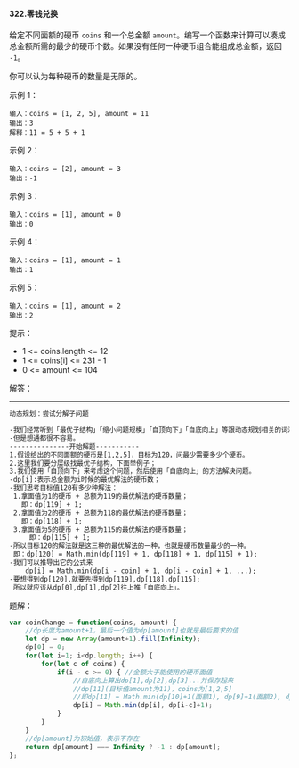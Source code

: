 #### 322.零钱兑换

给定不同面额的硬币 `coins` 和一个总金额 `amount`。编写一个函数来计算可以凑成总金额所需的最少的硬币个数。如果没有任何一种硬币组合能组成总金额，返回 `-1`。

你可以认为每种硬币的数量是无限的。

 

示例 1：

```
输入：coins = [1, 2, 5], amount = 11
输出：3 
解释：11 = 5 + 5 + 1
```


示例 2：

```
输入：coins = [2], amount = 3
输出：-1
```


示例 3：

```
输入：coins = [1], amount = 0
输出：0
```


示例 4：

```
输入：coins = [1], amount = 1
输出：1
```


示例 5：

```
输入：coins = [1], amount = 2
输出：2
```


提示：

- 1 <= coins.length <= 12
- 1 <= coins[i] <= 231 - 1
- 0 <= amount <= 104

解答：

------

```tex
动态规划：尝试分解子问题

-我们经常听到「最优子结构」「缩小问题规模」「自顶向下」「自底向上」等跟动态规划相关的词汇。
-但是想通都很不容易。
---------------开始解题-----------
1.假设给出的不同面额的硬币是[1,2,5]，目标为120，问最少需要多少个硬币。
2.这里我们要分层级找最优子结构，下面举例子；
3.我们使用「自顶向下」来考虑这个问题，然后使用「自底向上」的方法解决问题。
-dp[i]:表示总金额为i时候的最优解法的硬币数；
-我们思考目标值120有多少种解法：
 1.拿面值为1的硬币 + 总额为119的最优解法的硬币数量；
   即：dp[119] + 1;
 2.拿面值为2的硬币 + 总额为118的最优解法的硬币数量；
   即：dp[118] + 1;
 3.拿面值为5的硬币 + 总额为115的最优解法的硬币数量；
 	 即：dp[115] + 1;
-所以目标120的解法就是这三种的最优解法的一种，也就是硬币数量最少的一种。
 即：dp[120] = Math.min(dp[119] + 1, dp[118] + 1, dp[115] + 1);
-我们可以推导出它的公式来
	dp[i] = Math.min(dp[i - coin] + 1, dp[i - coin] + 1, ...);
-要想得到dp[120],就要先得到dp[119],dp[118],dp[115];
 所以就应该从dp[0],dp[1],dp[2]往上推「自底向上」。

```

题解：

```js
var coinChange = function(coins, amount) {
    //dp长度为amount+1，最后一个值为dp[amount]也就是最后要求的值
    let dp = new Array(amount+1).fill(Infinity);
    dp[0] = 0;
    for(let i=1; i<dp.length; i++) {
        for(let c of coins) {
            if(i - c >= 0) { //金额大于能使用的硬币面值
                //自底向上算出dp[1],dp[2],dp[3]...并保存起来
                //dp[11](目标值amount为11)，coins为[1,2,5]
                //即dp[11] = Math.min(dp[10]+1(面额1), dp[9]+1(面额2), dp[6]+1(面额5));
                dp[i] = Math.min(dp[i], dp[i-c]+1);
            }
        }
    }
    //dp[amount]为初始值，表示不存在
    return dp[amount] === Infinity ? -1 : dp[amount];
};
```

